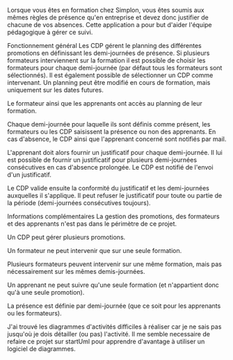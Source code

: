 
Lorsque vous êtes en formation chez Simplon, vous êtes soumis aux mêmes règles de présence qu'en entreprise et devez donc justifier de chacune de vos absences. Cette application a pour but d'aider l'équipe pédagogique à gérer ce suivi.

Fonctionnement général
Les CDP gérent le planning des différentes promotions en définissant les demi-journées de présence. Si plusieurs formateurs interviennent sur la formation il est possible de choisir les formateurs pour chaque demi-journée (par défaut tous les formateurs sont sélectionnés). Il est également possible de sélectionner un CDP comme intervenant. Un planning peut être modifié en cours de formation, mais uniquement sur les dates futures.

Le formateur ainsi que les apprenants ont accès au planning de leur formation.

Chaque demi-journée pour laquelle ils sont définis comme présent, les formateurs ou les CDP saisissent la présence ou non des apprenants. En cas d'absence, le CDP ainsi que l'apprenant concerné sont notifiés par mail.

L'apprenant doit alors fournir un justificatif pour chaque demi-journée. Il lui est possible de fournir un justificatif pour plusieurs demi-journées consécutives en cas d'absence prolongée. Le CDP est notifié de l'envoi d'un justificatif.

Le CDP valide ensuite la conformité du justificatif et les demi-journées auxquelles il s'applique. Il peut refuser le justificatif pour toute ou partie de la période (demi-journées consécutives toujours).

Informations complémentaires
La gestion des promotions, des formateurs et des apprenants n'est pas dans le périmètre de ce projet.

Un CDP peut gérer plusieurs promotions.

Un formateur ne peut intervenir que sur une seule formation.

Plusieurs formateurs peuvent intervenir sur une même formation, mais pas nécessairement sur les mêmes demis-journées.

Un apprenant ne peut suivre qu'une seule formation (et n'appartient donc qu'à une seule promotion).

La présence est définie par demi-journée (que ce soit pour les apprenants ou les formateurs).




J'ai trouvé les diagrammes d'activités difficiles à réaliser car je ne sais pas jusqu'où je dois détailler (ou pas) l'activité. 
Il me semble necessaire de refaire ce projet sur startUml pour apprendre d'avantage à utiliser un logiciel de diagrammes.

